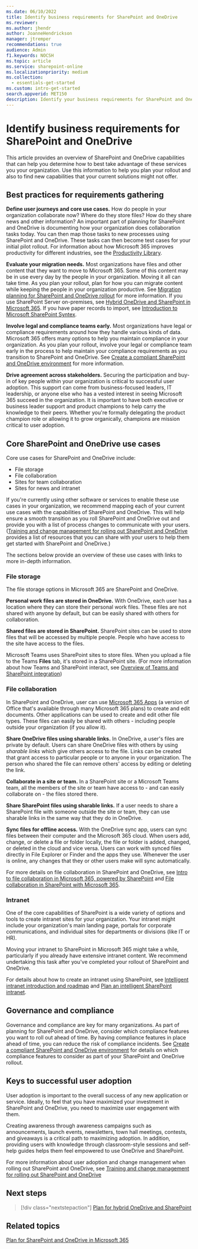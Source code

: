 ```yaml
---
ms.date: 06/10/2022
title: Identify business requirements for SharePoint and OneDrive
ms.reviewer: 
ms.author: jhendr
author: JoanneHendrickson
manager: jtremper
recommendations: true
audience: Admin
f1.keywords: NOCSH
ms.topic: article
ms.service: sharepoint-online
ms.localizationpriority: medium
ms.collection:  
  - essentials-get-started
ms.custom: intro-get-started
search.appverid: MET150
description: Identify your business requirements for SharePoint and OneDrive as you plan your rollout.
---
```


# Identify business requirements for SharePoint and OneDrive

This article provides an overview of SharePoint and OneDrive capabilities that can help you determine how to best take advantage of these services you your organization. Use this information to help you plan your rollout and also to find new capabilities that your current solutions might not offer.

## Best practices for requirements gathering

**Define user journeys and core use cases.** How do people in your organization collaborate now? Where do they store files? How do they share news and other information? An important part of planning for SharePoint and OneDrive is documenting how your organization does collaboration tasks today. You can then map those tasks to new processes using SharePoint and OneDrive. These tasks can then become test cases for your initial pilot rollout.  For information about how Microsoft 365 improves productivity for different industries, see the [Productivity Library](https://support.office.com/article/d8ab82a5-5f02-4439-816b-4a5d35133e48).

**Evaluate your migration needs.** Most organizations have files and other content that they want to move to Microsoft 365. Some of this content may be in use every day by the people in your organization. Moving it all can take time. As you plan your rollout, plan for how you can migrate content while keeping the people in your organization productive. See [Migration planning for SharePoint and OneDrive rollout](plan-rollout-migration.md) for more information. If you use SharePoint Server on-premises, see [Hybrid OneDrive and SharePoint in Microsoft 365](hybrid.md). If you have paper records to import, see [Introduction to Microsoft SharePoint Syntex](/microsoft-365/contentunderstanding/).

**Involve legal and compliance teams early.** Most organizations have legal or compliance requirements around how they handle various kinds of data. Microsoft 365 offers many options to help you maintain compliance in your organization. As you plan your rollout, involve your legal or compliance team early in the process to help maintain your compliance requirements as you transition to SharePoint and OneDrive. See [Create a compliant SharePoint and OneDrive environment](compliant-environment.md) for more information.

**Drive agreement across stakeholders.** Securing the participation and buy-in of key people within your organization is critical to successful user adoption. This support can come from business-focused leaders, IT leadership, or anyone else who has a vested interest in seeing Microsoft 365 succeed in the organization. It is important to have both executive or business leader support and product champions to help carry the knowledge to their peers. Whether you're formally delegating the product champion role or allowing it to grow organically, champions are mission critical to user adoption.

## Core SharePoint and OneDrive use cases

Core use cases for SharePoint and OneDrive include:
- File storage
- File collaboration
- Sites for team collaboration
- Sites for news and intranet

If you're currently using other software or services to enable these use cases in your organization, we recommend mapping each of your current use cases with the capabilities of SharePoint and OneDrive. This will help ensure a smooth transition as you roll SharePoint and OneDrive out and provide you with a list of process changes to communicate with your users. ([Training and change management for rolling out SharePoint and OneDrive](training-change-management.md) provides a list of resources that you can share with your users to help them get started with SharePoint and OneDrive.)

The sections below provide an overview of these use cases with links to more in-depth information.

### File storage

The file storage options in Microsoft 365 are SharePoint and OneDrive.

**Personal work files are stored in OneDrive.** With OneDrive, each user has a location where they can store their personal work files. These files are not shared with anyone by default, but can be easily shared with others for collaboration.

**Shared files are stored in SharePoint.** SharePoint sites can be used to store files that will be accessed by multiple people. People who have access to the site have access to the files.

Microsoft Teams uses SharePoint sites to store files. When you upload a file to the Teams **Files** tab, it's stored in a SharePoint site. (For more information about how Teams and SharePoint interact, see [Overview of Teams and SharePoint integration](teams-connected-sites.md))

### File collaboration

In SharePoint and OneDrive, user can use [Microsoft 365 Apps](/deployoffice/about-microsoft-365-apps) (a version of Office that's available through many Microsoft 365 plans) to create and edit documents. Other applications can be used to create and edit other file types. These files can easily be shared with others - including people outside your organization (if you allow it).

**Share OneDrive files using sharable links.** In OneDrive, a user's files are private by default. Users can share OneDrive files with others by using *sharable links* which give others access to the file. Links can be created that grant access to particular people or to anyone in your organization. The person who shared the file can remove others' access by editing or deleting the link.

**Collaborate in a site or team.** In a SharePoint site or a Microsoft Teams team, all the members of the site or team have access to - and can easily collaborate on - the files stored there.

**Share SharePoint files using sharable links.** If a user needs to share a SharePoint file with someone outside the site or team, they can use sharable links in the same way that they do in OneDrive.

**Sync files for offline access.** With the OneDrive sync app, users can sync files between their computer and the Microsoft 365 cloud. When users add, change, or delete a file or folder locally, the file or folder is added, changed, or deleted in the cloud and vice versa. Users can work with synced files directly in File Explorer or Finder and the apps they use. Whenever the user is online, any changes that they or other users make will sync automatically. 

For more details on file collaboration in SharePoint and OneDrive, see [Intro to file collaboration in Microsoft 365, powered by SharePoint](intro-to-file-collaboration.md) and [File collaboration in SharePoint with Microsoft 365](deploy-file-collaboration.md).

### Intranet

One of the core capabilities of SharePoint is a wide variety of options and tools to create intranet sites for your organization. Your intranet might include your organization's main landing page, portals for corporate communications, and individual sites for departments or divisions (like IT or HR).

Moving your intranet to SharePoint in Microsoft 365 might take a while, particularly if you already have extensive intranet content. We recommend undertaking this task after you've completed your rollout of SharePoint and OneDrive.

For details about how to create an intranet using SharePoint, see [Intelligent intranet introduction and roadmap](intranet-team-overview.md) and [Plan an intelligent SharePoint intranet](plan-intranet.md).

## Governance and compliance

Governance and compliance are key for many organizations. As part of planning for SharePoint and OneDrive, consider which compliance features you want to roll out ahead of time. By having compliance features in place ahead of time, you can reduce the risk of compliance incidents. See [Create a compliant SharePoint and OneDrive environment](compliant-environment.md) for details on which compliance features to consider as part of your SharePoint and OneDrive rollout.

## Keys to successful user adoption

User adoption is important to the overall success of any new application or service. Ideally, to feel that you have maximized your investment in SharePoint and OneDrive, you need to maximize user engagement with them.

Creating awareness through awareness campaigns such as announcements, launch events, newsletters, town hall meetings, contests, and giveaways is a critical path to maximizing adoption. In addition, providing users with knowledge through classroom-style sessions and self-help guides helps them feel empowered to use OneDrive and SharePoint.

For more information about user adoption and change management when rolling out SharePoint and OneDrive, see [Training and change management for rolling out SharePoint and OneDrive](training-change-management.md)

## Next steps

> [!div class="nextstepaction"]
> [Plan for hybrid OneDrive and SharePoint](hybrid.md)

## Related topics

[Plan for SharePoint and OneDrive in Microsoft 365](plan-for-sharepoint-onedrive.md)

